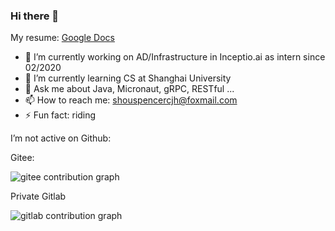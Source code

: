 ### Hi there 👋

My resume: [Google Docs](https://docs.google.com/document/d/1o7iQKDF-_HZUHg6cGiCSl6txrcuQ2tbQttHFFAUeRhc/edit?usp=sharing)

- 🔭 I’m currently working on AD/Infrastructure in Inceptio.ai as intern since 02/2020
- 🌱 I’m currently learning CS at Shanghai University
- 💬 Ask me about Java, Micronaut, gRPC, RESTful ...
- 📫 How to reach me: shouspencercjh@foxmail.com
- ⚡ Fun fact: riding

I’m not active on Github:

Gitee:

![gitee contribution graph](https://i.loli.net/2020/08/04/gGf4lVtUxZ1nsae.png)

Private Gitlab

![gitlab contribution graph](https://i.loli.net/2020/08/04/4kYAPbzWwcH1pFe.png)

